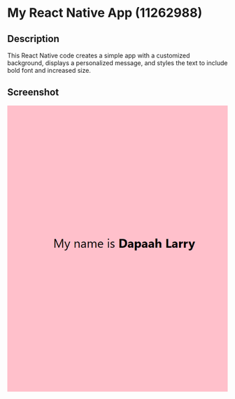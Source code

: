 # My React Native App (11262988)


## Description
This React Native code creates a simple app with a customized background, displays a personalized message, and styles the text to include bold font and increased size.



## Screenshot
![Screenshot](image.png)
